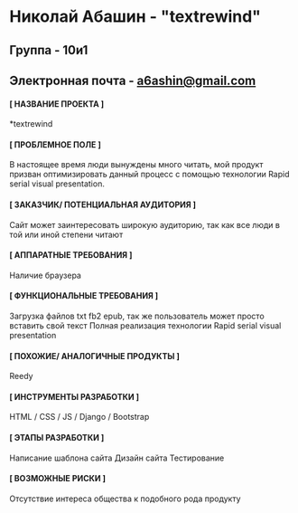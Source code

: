 # Николай Абашин - "textrewind"
## Группа - 10и1
## Электронная почта - a6ashin@gmail.com

#### [ НАЗВАНИЕ ПРОЕКТА ]
*textrewind
  
#### [ ПРОБЛЕМНОЕ ПОЛЕ ]
В настоящее время люди вынуждены много читать, мой продукт призван 
оптимизировать данный процесс с помощью технологии Rapid serial visual presentation.

#### [ ЗАКАЗЧИК/ ПОТЕНЦИАЛЬНАЯ АУДИТОРИЯ ]
Сайт может заинтересовать широкую аудиторию, так как все люди в той или иной степени читают
  
#### [ АППАРАТНЫЕ ТРЕБОВАНИЯ ]
Наличие браузера
  
#### [ ФУНКЦИОНАЛЬНЫЕ ТРЕБОВАНИЯ ]
Загрузка файлов txt fb2 epub, так же пользователь может просто вставить свой текст
Полная реализация технологии Rapid serial visual presentation 
  
#### [ ПОХОЖИЕ/ АНАЛОГИЧНЫЕ ПРОДУКТЫ ]
Reedy
  
#### [ ИНСТРУМЕНТЫ РАЗРАБОТКИ ]
HTML / CSS / JS / Django / Bootstrap 

#### [ ЭТАПЫ РАЗРАБОТКИ ]
Написание шаблона сайта
Дизайн сайта
Тестирование
  
#### [ ВОЗМОЖНЫЕ РИСКИ ]
Отсутствие интереса общества к подобного рода продукту
